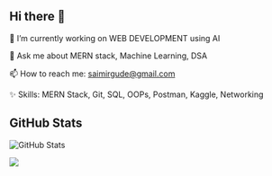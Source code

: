 ## Hi there 👋


🔭 I’m currently working on WEB DEVELOPMENT using AI 

💬 Ask me about MERN stack, Machine Learning, DSA

📫 How to reach me: saimirgude@gmail.com

✨ Skills: MERN Stack, Git, SQL, OOPs, Postman, Kaggle, Networking

## GitHub Stats 
![GitHub Stats](https://github-readme-stats.vercel.app/api?username=MirgudeSaikrishna)

![](https://nirzak-streak-stats.vercel.app/?user=MirgudeSaikrishna&theme=tokyonight&hide_border=false)
